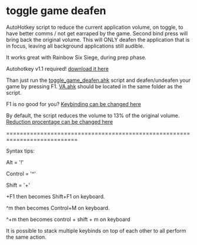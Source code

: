 # toggle game deafen
AutoHotkey script to reduce the current application volume, on toggle, to have better comms / not get earraped by the game.
Second bind press will bring back the original volume.
This will ONLY deafen the application that is in focus, leaving all background applications still audible.

It works great with Rainbow Six Siege, during prep phase.

Autohotkey v1.1 required! [download it here](https://www.autohotkey.com/download/ahk-install.exe)

Than just run the [toggle_game_deafen.ahk](https://github.com/MarosLodnipeguh/toggle_game_deafen/blob/master/toggle_game_deafen.ahk) script and deafen/undeafen your game by pressing F1.
[VA.ahk](https://github.com/MarosLodnipeguh/toggle_game_deafen/blob/master/VA.ahk) should be located in the same folder as the script.

F1 is no good for you? 
[Keybinding can be changed here](toggle_game_deafen.ahk#L11) 

By default, the script reduces the volume to 13% of the original volume.
[Reduction procentage can be changed here](toggle_game_deafen.ahk#L9)

===========================================================================

Syntax tips:

Alt = '!'

Control = '^'

Shift = '+'

+F1   then becomes Shift+F1 on keyboard.

^m    then becomes Control+M on keyboard.

^+m 	then becomes control + shift + m on keyboard


It is possible to stack multiple keybinds on top of each other to all perform the same action.
